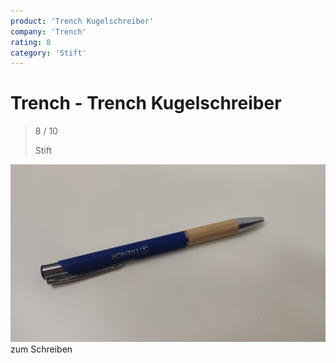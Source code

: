 ```yaml
---
product: 'Trench Kugelschreiber'
company: 'Trench'
rating: 8
category: 'Stift'
---
```


# Trench - Trench Kugelschreiber
>
> 8 / 10
>
> Stift

![Trench Kugelschreiber](./assets/trench-trench-kugelschreiber-7cfc1269-b823-4394-8a4f-264a76eda19c.jpg)
zum Schreiben
